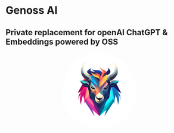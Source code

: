 # Genoss AI
## Private replacement for openAI ChatGPT & Embeddings powered by OSS


<div align="center">
    <img src="./logo.png" alt="Genoss" width="40%"  style="border-radius: 50%; padding-bottom: 20px"/>
</div>
